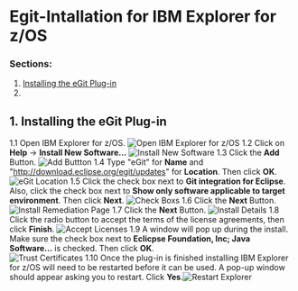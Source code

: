 # Egit-Intallation for IBM Explorer for z/OS 

### Sections: 
1. [Installing the eGit Plug-in](#1-installing-the-egit-plug-in)
2. 

## 1. Installing the eGit Plug-in
1.1 Open IBM Explorer for z/OS. ![Open IBM Explorer for z/OS](docs/source/images/Windows-Egit-Installation-Screenshots/1.1-OpenZOSExplorer.png)
1.2 Click on **Help** -> **Install New Software...** ![Install New Software](docs/source/images/Windows-Egit-Installation-Screenshots/1.2-InstallNewSoftware.png)
1.3 Click the **Add** Button. ![Add Buttton](docs/source/images/Windows-Egit-Installation-Screenshots/1.3-AddButton.png)
1.4 Type "eGit" for **Name** and "http://download.eclipse.org/egit/updates" for **Location**. Then click **OK**. ![eGit Location](docs/source/images/Windows-Egit-Installation-Screenshots/1.4-EgitLink.png)
1.5 Click the check box next to **Git integration for Eclipse**. Also, click the check box next to **Show only software applicable to target environment**. Then click **Next**. ![Check Boxs](docs/source/images/Windows-Egit-Installation-Screenshots/1.5-CheckBoxs.png)
1.6 Click the **Next** Button. ![Install Remediation Page](docs/source/images/Windows-Egit-Installation-Screenshots/1.6-InstallRemediationPage.png)
1.7 Click the **Next** Button. ![Install Details](docs/source/images/Windows-Egit-Installation-Screenshots/1.7-InstallDetails.png)
1.8  Click the radio button to accept the terms of the license agreements, then click **Finish**. ![Accept Licenses](docs/source/images/Windows-Egit-Installation-Screenshots/1.8-AcceptLicenses.png)
1.9  A window will pop up during the install. Make sure the check box next to **Eclicpse Foundation\, Inc; Java Software...** is checked. Then click **OK**.<br/> ![Trust Certificates](docs/source/images/Windows-Egit-Installation-Screenshots/1.9-TrustCertificates.png)
1.10  Once the plug-in is finished installing IBM Explorer for z/OS will need to be restarted before it can be used. A pop-up window should appear asking you to restart. Click **Yes**.![Restart Explorer](docs/source/images/Windows-Egit-Installation-Screenshots/1.10-Restart.png)

